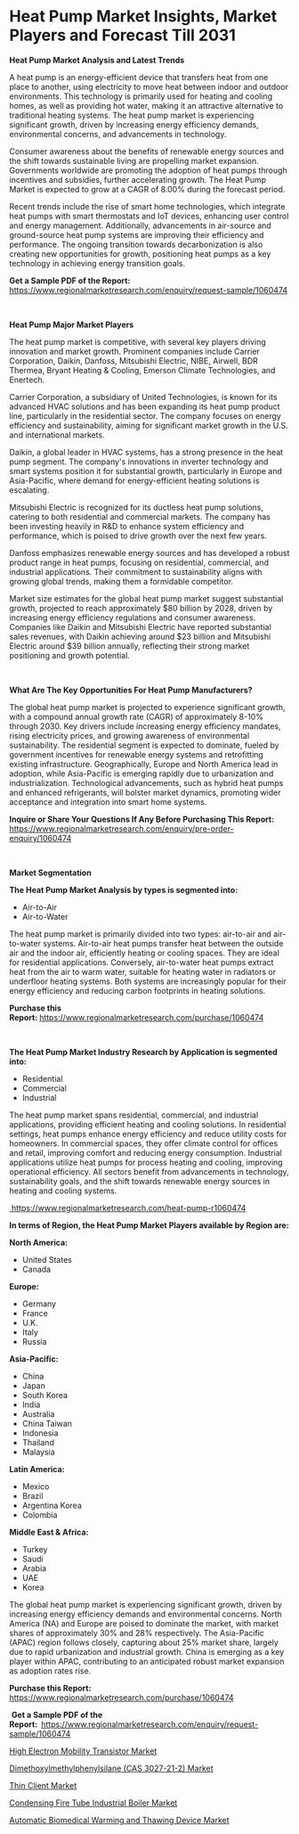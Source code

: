 <p><h1>Heat Pump Market Insights, Market Players and Forecast Till 2031</h1></p><p><strong>Heat Pump Market Analysis and Latest Trends</strong></p>
<p><p>A heat pump is an energy-efficient device that transfers heat from one place to another, using electricity to move heat between indoor and outdoor environments. This technology is primarily used for heating and cooling homes, as well as providing hot water, making it an attractive alternative to traditional heating systems. The heat pump market is experiencing significant growth, driven by increasing energy efficiency demands, environmental concerns, and advancements in technology. </p><p>Consumer awareness about the benefits of renewable energy sources and the shift towards sustainable living are propelling market expansion. Governments worldwide are promoting the adoption of heat pumps through incentives and subsidies, further accelerating growth. The Heat Pump Market is expected to grow at a CAGR of 8.00% during the forecast period. </p><p>Recent trends include the rise of smart home technologies, which integrate heat pumps with smart thermostats and IoT devices, enhancing user control and energy management. Additionally, advancements in air-source and ground-source heat pump systems are improving their efficiency and performance. The ongoing transition towards decarbonization is also creating new opportunities for growth, positioning heat pumps as a key technology in achieving energy transition goals.</p></p>
<p><strong>Get a Sample PDF of the Report:&nbsp;</strong> <a href="https://www.regionalmarketresearch.com/enquiry/request-sample/1060474">https://www.regionalmarketresearch.com/enquiry/request-sample/1060474</a></p>
<p>&nbsp;</p>
<p><strong>Heat Pump Major Market Players</strong></p>
<p><p>The heat pump market is competitive, with several key players driving innovation and market growth. Prominent companies include Carrier Corporation, Daikin, Danfoss, Mitsubishi Electric, NIBE, Airwell, BDR Thermea, Bryant Heating & Cooling, Emerson Climate Technologies, and Enertech. </p><p>Carrier Corporation, a subsidiary of United Technologies, is known for its advanced HVAC solutions and has been expanding its heat pump product line, particularly in the residential sector. The company focuses on energy efficiency and sustainability, aiming for significant market growth in the U.S. and international markets. </p><p>Daikin, a global leader in HVAC systems, has a strong presence in the heat pump segment. The company's innovations in inverter technology and smart systems position it for substantial growth, particularly in Europe and Asia-Pacific, where demand for energy-efficient heating solutions is escalating. </p><p>Mitsubishi Electric is recognized for its ductless heat pump solutions, catering to both residential and commercial markets. The company has been investing heavily in R&D to enhance system efficiency and performance, which is poised to drive growth over the next few years.</p><p>Danfoss emphasizes renewable energy sources and has developed a robust product range in heat pumps, focusing on residential, commercial, and industrial applications. Their commitment to sustainability aligns with growing global trends, making them a formidable competitor.</p><p>Market size estimates for the global heat pump market suggest substantial growth, projected to reach approximately $80 billion by 2028, driven by increasing energy efficiency regulations and consumer awareness. Companies like Daikin and Mitsubishi Electric have reported substantial sales revenues, with Daikin achieving around $23 billion and Mitsubishi Electric around $39 billion annually, reflecting their strong market positioning and growth potential.</p></p>
<p>&nbsp;</p>
<p><strong>What Are The Key Opportunities For Heat Pump Manufacturers?</strong></p>
<p><p>The global heat pump market is projected to experience significant growth, with a compound annual growth rate (CAGR) of approximately 8-10% through 2030. Key drivers include increasing energy efficiency mandates, rising electricity prices, and growing awareness of environmental sustainability. The residential segment is expected to dominate, fueled by government incentives for renewable energy systems and retrofitting existing infrastructure. Geographically, Europe and North America lead in adoption, while Asia-Pacific is emerging rapidly due to urbanization and industrialization. Technological advancements, such as hybrid heat pumps and enhanced refrigerants, will bolster market dynamics, promoting wider acceptance and integration into smart home systems.</p></p>
<p><strong>Inquire or Share Your Questions If Any Before Purchasing This Report:</strong> <a href="https://www.regionalmarketresearch.com/enquiry/pre-order-enquiry/1060474">https://www.regionalmarketresearch.com/enquiry/pre-order-enquiry/1060474</a></p>
<p>&nbsp;</p>
<p><strong>Market Segmentation</strong></p>
<p><strong>The Heat Pump Market Analysis by types is segmented into:</strong></p>
<p><ul><li>Air-to-Air</li><li>Air-to-Water</li></ul></p>
<p><p>The heat pump market is primarily divided into two types: air-to-air and air-to-water systems. Air-to-air heat pumps transfer heat between the outside air and the indoor air, efficiently heating or cooling spaces. They are ideal for residential applications. Conversely, air-to-water heat pumps extract heat from the air to warm water, suitable for heating water in radiators or underfloor heating systems. Both systems are increasingly popular for their energy efficiency and reducing carbon footprints in heating solutions.</p></p>
<p><strong>Purchase this Report:&nbsp;</strong><a href="https://www.regionalmarketresearch.com/purchase/1060474">https://www.regionalmarketresearch.com/purchase/1060474</a></p>
<p>&nbsp;</p>
<p><strong>The Heat Pump Market Industry Research by Application is segmented into:</strong></p>
<p><ul><li>Residential</li><li>Commercial</li><li>Industrial</li></ul></p>
<p><p>The heat pump market spans residential, commercial, and industrial applications, providing efficient heating and cooling solutions. In residential settings, heat pumps enhance energy efficiency and reduce utility costs for homeowners. In commercial spaces, they offer climate control for offices and retail, improving comfort and reducing energy consumption. Industrial applications utilize heat pumps for process heating and cooling, improving operational efficiency. All sectors benefit from advancements in technology, sustainability goals, and the shift towards renewable energy sources in heating and cooling systems.</p></p>
<p><a href="https://www.regionalmarketresearch.com/heat-pump-r1060474">&nbsp;https://www.regionalmarketresearch.com/heat-pump-r1060474</a></p>
<p><strong>In terms of Region, the Heat Pump Market Players available by Region are:</strong></p>
<p>
    <p> <strong> North America: </strong>
        <ul>
            <li>United States</li>
            <li>Canada</li>
        </ul>
        </p> 
    <p> <strong> Europe: </strong>
        <ul>
            <li>Germany</li>
            <li>France</li>
            <li>U.K.</li>
            <li>Italy</li>
            <li>Russia</li>
        </ul>
        </p> 
    <p> <strong> Asia-Pacific: </strong>
        <ul>
            <li>China</li>
            <li>Japan</li>
            <li>South Korea</li>
            <li>India</li>
            <li>Australia</li>
            <li>China Taiwan</li>
            <li>Indonesia</li>
            <li>Thailand</li>
            <li>Malaysia</li>
        </ul>
        </p> 
    <p> <strong> Latin America: </strong>
        <ul>
            <li>Mexico</li>
            <li>Brazil</li>
            <li>Argentina Korea</li>
            <li>Colombia</li>
        </ul>
        </p> 
    <p> <strong> Middle East & Africa: </strong>
        <ul>
            <li>Turkey</li>
            <li>Saudi</li>
            <li>Arabia</li>
            <li>UAE</li>
            <li>Korea</li>
        </ul>
    </p>
    </p>
<p><p>The global heat pump market is experiencing significant growth, driven by increasing energy efficiency demands and environmental concerns. North America (NA) and Europe are poised to dominate the market, with market shares of approximately 30% and 28% respectively. The Asia-Pacific (APAC) region follows closely, capturing about 25% market share, largely due to rapid urbanization and industrial growth. China is emerging as a key player within APAC, contributing to an anticipated robust market expansion as adoption rates rise.</p></p>
<p><strong>Purchase this Report: </strong><a href="https://www.regionalmarketresearch.com/purchase/1060474">https://www.regionalmarketresearch.com/purchase/1060474</a></p>
<p>&nbsp;<strong>Get a Sample PDF of the Report:&nbsp;&nbsp;</strong><a href="https://www.regionalmarketresearch.com/enquiry/request-sample/1060474">https://www.regionalmarketresearch.com/enquiry/request-sample/1060474</a></p>
<p><strong></strong></p>
<p><p><a href="https://issuu.com/reportprime-2/docs/high-electron-mobility-transistor-m_c33e8f6898eed1">High Electron Mobility Transistor Market</a></p><p><a href="https://github.com/BesaLoshi2000/Market-Research-Report-List-1/blob/main/dimethoxylmethylphenylsilane-cas-3027-21-2-market.md">Dimethoxylmethylphenylsilane (CAS 3027-21-2) Market</a></p><p><a href="https://www.linkedin.com/pulse/thin-client-market-overview-regional-outlook-competitive-strategies-vichf">Thin Client Market</a></p><p><a href="https://medium.com/@saboleigh892/insights-into-the-condensing-fire-tube-industrial-boiler-industry-market-financial-status-market-18cee65d5011">Condensing Fire Tube Industrial Boiler Market</a></p><p><a href="https://medium.com/@saboleigh892/automatic-biomedical-warming-and-thawing-device-market-share-size-trends-industry-analysis-4e2070a28f9f">Automatic Biomedical Warming and Thawing Device Market</a></p></p>
